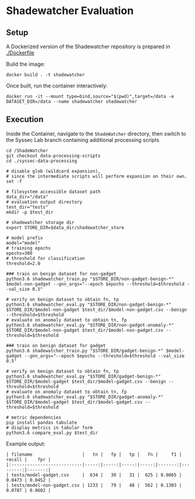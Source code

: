 # Shadewatcher Evaluation

## Setup

A Dockerized version of the Shadewatcher repository is prepared in [./Dockerfile](./Dockerfile)

Build the image:

```shell
docker build . -t shadewatcher
```

Once built, run the container interactively:

```shell
docker run -it --mount type=bind,source="$(pwd)",target=/data -e DATASET_DIR=/data --name shadewatcher shadewatcher
```

## Execution

Inside the Container, navigate to the `ShadeWatcher` directory, then switch to the Syssec Lab branch containing additional processing scripts

```shell
cd /ShadeWatcher
git checkout data-processing-scripts 
cd ./syssec-data-processing

# disable glob (wildcard expansion),
# since the intermediate scripts will perform expansion on their own.
set -f

# filesystem accessible dataset path
data_dir="/data"
# evaluation output directory
test_dir="tests"
mkdir -p $test_dir

# shadewatcher storage dir
export STORE_DIR=$data_dir/shadewatcher_store

# model prefix
model="model"
# training epochs
epochs=300
# threshold for classification
threshold=2.0

### train on benign dataset for non-gadget
python3.6 shadewatcher_train.py "$STORE_DIR/non-gadget-benign-*" $model-non-gadget --gnn_args="--epoch $epochs --threshold=$threshold --val_size 0.5"

# verify on benign dataset to obtain fn, tp
python3.6 shadewatcher_eval.py "$STORE_DIR/non-gadget-benign-*" $STORE_DIR/$model-non-gadget $test_dir/$model-non-gadget.csv --benign --threshold=$threshold
# evaluate on anomaly dataset to obtain tn, fp
python3.6 shadewatcher_eval.py "$STORE_DIR/non-gadget-anomaly-*" $STORE_DIR/$model-non-gadget $test_dir/$model-non-gadget.csv --threshold=$threshold

### train on benign dataset for gadget
python3.6 shadewatcher_train.py "$STORE_DIR/gadget-benign-*" $model-gadget --gnn_args="--epoch $epochs --threshold=$threshold --val_size 0.5"

# verify on benign dataset to obtain fn, tp
python3.6 shadewatcher_eval.py "$STORE_DIR/gadget-benign-*" $STORE_DIR/$model-gadget $test_dir/$model-gadget.csv --benign --threshold=$threshold
# evaluate on anomaly dataset to obtain tn, fp
python3.6 shadewatcher_eval.py "$STORE_DIR/gadget-anomaly-*" $STORE_DIR/$model-gadget $test_dir/$model-gadget.csv --threshold=$threshold

# metric dependencies
pip install pandas tabulate
# display metrics in tabular form
python3.6 compare_eval.py $test_dir
```

Example output:

```shell
| filename                   |   tn |   fp |   tp |   fn |     f1 |   recall |    fpr |
|:---------------------------|-----:|-----:|-----:|-----:|-------:|---------:|-------:|
| tests/model-gadget.csv     |  634 |   30 |   31 |  625 | 0.0865 |   0.0473 | 0.0452 |
| tests/model-non-gadget.csv | 1233 |   79 |   48 |  562 | 0.1303 |   0.0787 | 0.0602 |
```




